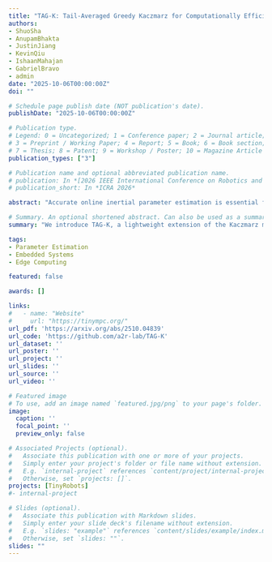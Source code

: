 ```yaml
---
title: "TAG-K: Tail-Averaged Greedy Kaczmarz for Computationally Efficient and Performant Online Inertial Parameter Estimation"
authors:
- ShuoSha
- AnupamBhakta
- JustinJiang
- KevinQiu
- IshaanMahajan
- GabrielBravo
- admin
date: "2025-10-06T00:00:00Z"
doi: ""

# Schedule page publish date (NOT publication's date).
publishDate: "2025-10-06T00:00:00Z"

# Publication type.
# Legend: 0 = Uncategorized; 1 = Conference paper; 2 = Journal article;
# 3 = Preprint / Working Paper; 4 = Report; 5 = Book; 6 = Book section;
# 7 = Thesis; 8 = Patent; 9 = Workshop / Poster; 10 = Magazine Article
publication_types: ["3"]

# Publication name and optional abbreviated publication name.
# publication: In *[2026 IEEE International Conference on Robotics and Automation (ICRA)](https://2026.ieee-icra.org/)*
# publication_short: In *ICRA 2026*

abstract: "Accurate online inertial parameter estimation is essential for adaptive robotic control, enabling real-time adjustment to payload changes, environmental interactions, and system wear. Traditional methods such as Recursive Least Squares (RLS) and the Kalman Filter (KF) often struggle to track abrupt parameter shifts or incur high computational costs, limiting their effectiveness in dynamic environments and for computationally constrained robotic systems. As such, we introduce TAG-K, a lightweight extension of the Kaczmarz method that combines greedy randomized row selection for rapid convergence with tail averaging for robustness under noise and inconsistency. This design enables fast, stable parameter adaptation while retaining the low per-iteration complexity inherent to the Kaczmarz framework. We evaluate TAG-K in synthetic benchmarks and quadrotor tracking tasks against RLS, KF, and other Kaczmarz variants. TAG-K achieves 1.5x-1.9x faster solve times on laptop-class CPUs and 4.8x-20.7x faster solve times on embedded microcontrollers. More importantly, these speedups are paired with improved resilience to measurement noise and a 25% reduction in estimation error, leading to nearly 2x better end-to-end tracking performance."

# Summary. An optional shortened abstract. Can also be used as a summary for an extended abstract or poster etc.
summary: "We introduce TAG-K, a lightweight extension of the Kaczmarz method that combines greedy randomized row selection for rapid convergence with tail averaging for robustness under noise and inconsistency. This design enables fast, stable parameter adaptation while retaining the low per-iteration complexity inherent to the Kaczmarz framework. We evaluate TAG-K in synthetic benchmarks and quadrotor tracking tasks against RLS, KF, and other Kaczmarz variants. TAG-K achieves 1.5x-1.9x faster solve times on laptop-class CPUs and 4.8x-20.7x faster solve times on embedded microcontrollers. More importantly, these speedups are paired with improved resilience to measurement noise and a 25% reduction in estimation error, leading to nearly 2x better end-to-end tracking performance."

tags:
- Parameter Estimation
- Embedded Systems
- Edge Computing

featured: false

awards: []

links:
#   - name: "Website"
#     url: "https://tinympc.org/"
url_pdf: 'https://arxiv.org/abs/2510.04839'
url_code: 'https://github.com/a2r-lab/TAG-K'
url_dataset: ''
url_poster: ''
url_project: ''
url_slides: ''
url_source: ''
url_video: ''

# Featured image
# To use, add an image named `featured.jpg/png` to your page's folder. 
image:
  caption: ''
  focal_point: ''
  preview_only: false

# Associated Projects (optional).
#   Associate this publication with one or more of your projects.
#   Simply enter your project's folder or file name without extension.
#   E.g. `internal-project` references `content/project/internal-project/index.md`.
#   Otherwise, set `projects: []`.
projects: [TinyRobots]
#- internal-project

# Slides (optional).
#   Associate this publication with Markdown slides.
#   Simply enter your slide deck's filename without extension.
#   E.g. `slides: "example"` references `content/slides/example/index.md`.
#   Otherwise, set `slides: ""`.
slides: ""
---
```


<!-- {{% alert note %}}
Click the *Cite* button above to demo the feature to enable visitors to import publication metadata into their reference management software.
{{% /alert %}}

{{% alert note %}}
Click the *Slides* button above to demo Academic's Markdown slides feature.
{{% /alert %}} -->

<!-- Supplementary notes can be added here, including [code and math](https://sourcethemes.com/academic/docs/writing-markdown-latex/). -->

